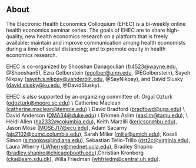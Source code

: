 ## About

The Electronic Health Economics Colloquium (EHEC) is a bi-weekly online health economics seminar series. The goals of EHEC are to share high-quality, new health economics research on a platform that is freely available; maintain and improve communication among health economists during a time of social distancing; and to promote equity in health economics research.

EHEC is co-organized by Shooshan Danagoulian (fr4523@wayne.edu, @Shooshan5), Ezra Golberstein (egolber@umn.edu, @EGolberstein), Sayeh Nikpay (sayeh.s.nikpay@vanderbilt.edu, @SayNikpay), and David Slusky (david.slusky@ku.edu, @DavidSlusky). 

EHEC is also supported by an organizing committee of:
Orgul Ozturk (odozturk@moore.sc.edu) \\
Catherine Maclean (catherine.maclean@temple.edu) \\
David Bradford (bradfowd@uga.edu) \\
David Anderson (DMA34@duke.edu) \\
Erkmen Aslim (easlim@tamu.edu), \\
Heidi Allen (ha2332@columbia.edu), Keith Marzilli (kericson@bu.edu), Jason Mose (MOSEJ17@ecu.edu), Adam Sacarny (ajs2102@cumc.columbia.edu), Sarah Miller (mille@umich.edu), Kosali Simon (simonkos@indiana.edu), Sebastian Tello-Trillo (dst2c@virginia.edu), Laura Wherry (LWherry@mednet.ucla.edu), Bradley Shapiro (bradley.shapiro@chicagobooth.edu),Christian Kronborg (cka@sam.sdu.dk), Willa Friedman (whfriedm@central.uh.edu).
